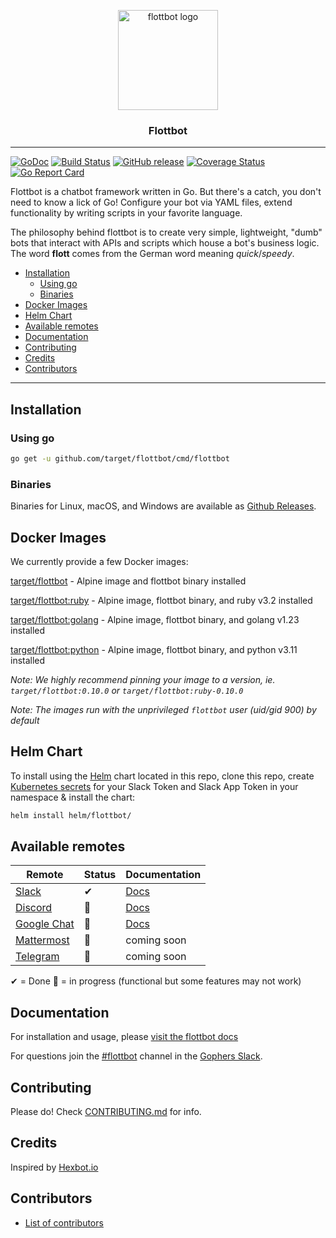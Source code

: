<p align="center">
<img alt="flottbot logo" src="https://i.imgur.com/P9NI00w.png" height="160" />

<h3 align="center">Flottbot</h3>
</p>

---

[![GoDoc](https://godoc.org/github.com/target/flottbot?status.svg)](https://godoc.org/github.com/target/flottbot)
[![Build Status](https://github.com/target/flottbot/workflows/release/badge.svg)](https://github.com/target/flottbot/workflows/release)
[![GitHub release](https://img.shields.io/github/release/target/flottbot.svg)](https://github.com/target/flottbot/releases/latest)
[![Coverage Status](https://coveralls.io/repos/target/flottbot/badge.svg)](https://coveralls.io/r/target/flottbot)
[![Go Report Card](https://goreportcard.com/badge/github.com/target/flottbot)](https://goreportcard.com/report/github.com/target/flottbot)

Flottbot is a chatbot framework written in Go. But there's a catch, you don't need to know a lick of Go! Configure your bot via YAML files, extend functionality by writing scripts in your favorite language.

The philosophy behind flottbot is to create very simple, lightweight, "dumb" bots that interact with APIs and scripts which house a bot's business logic. The word **flott** comes from the German word meaning _quick_/_speedy_.

- [Installation](#installation)
  - [Using go](#using-go)
  - [Binaries](#binaries)
- [Docker Images](#docker-images)
- [Helm Chart](#helm-chart)
- [Available remotes](#available-remotes)
- [Documentation](#documentation)
- [Contributing](#contributing)
- [Credits](#credits)
- [Contributors](#contributors)

---

## Installation

### Using go

```sh
go get -u github.com/target/flottbot/cmd/flottbot
```

### Binaries

Binaries for Linux, macOS, and Windows are available as [Github Releases](https://github.com/target/flottbot/releases/latest).

## Docker Images

We currently provide a few Docker images:

[target/flottbot](https://hub.docker.com/r/target/flottbot) - Alpine image and flottbot binary installed

[target/flottbot:ruby](https://hub.docker.com/r/target/flottbot) - Alpine image, flottbot binary, and ruby v3.2 installed

[target/flottbot:golang](https://hub.docker.com/r/target/flottbot) - Alpine image, flottbot binary, and golang v1.23 installed

[target/flottbot:python](https://hub.docker.com/r/target/flottbot) - Alpine image, flottbot binary, and python v3.11 installed

_Note: We highly recommend pinning your image to a version, ie. `target/flottbot:0.10.0` or `target/flottbot:ruby-0.10.0`_

_Note: The images run with the unprivileged `flottbot` user (uid/gid 900) by default_

## Helm Chart

To install using the [Helm](https://helm.sh/) chart located in this repo, clone this repo, create [Kubernetes secrets](https://kubernetes.io/docs/concepts/configuration/secret/) for your Slack Token and Slack App Token in your namespace & install the chart:

```sh
helm install helm/flottbot/
```

## Available remotes

| Remote                                                     | Status | Documentation                                                      |
| ---------------------------------------------------------- | ------ | ------------------------------------------------------------------ |
| [Slack](https://slack.com)                                 | ✔      | [Docs](https://target.github.io/flottbot-docs/basics/slack/)       |
| [Discord](https://discordapp.com)                          | 🚧      | [Docs](https://target.github.io/flottbot-docs/basics/discord/)     |
| [Google Chat](https://workspace.google.com/products/chat/) | 🚧      | [Docs](https://target.github.io/flottbot-docs/basics/google-chat/) |
| [Mattermost](https://mattermost.com/)                      | 🚧      | coming soon                                                        |
| [Telegram](https://telegram.org)                           | 🚧      | coming soon                                                        |

✔ = Done 🚧 = in progress (functional but some features may not work)

## Documentation

For installation and usage, please [visit the flottbot docs](https://target.github.io/flottbot-docs/)

For questions join the [#flottbot](https://gophers.slack.com/messages/flottbot/) channel in the [Gophers Slack](https://invite.slack.golangbridge.org/).

## Contributing

Please do! Check [CONTRIBUTING.md](./.github/CONTRIBUTING.md) for info.

## Credits

Inspired by [Hexbot.io](https://github.com/mmcquillan/hex)

## Contributors

- [List of contributors](https://github.com/target/flottbot/graphs/contributors)
